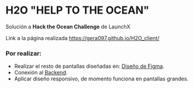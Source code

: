 # H2O "HELP TO THE OCEAN"
Solución a **Hack the Ocean Challenge** de LaunchX

Link a la página realizada https://gera097.github.io/H2O_client/

### Por realizar: 
 - Realizar el resto de pantallas diseñadas en: [Diseño de Figma](https://www.figma.com/file/dmR2q94fjEHWluk2vyVlVG/H2O-Mexico?node-id=11%3A164).
 - Conexión al [Backend](https://github.com/harold-barron/H2O-Backend). 
 - Aplicar diseño responsivo, de momento funciona en pantallas grandes.
 
